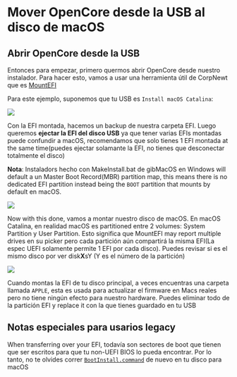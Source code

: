 # Mover OpenCore desde la USB al disco de macOS



## Abrir OpenCore desde la USB

Entonces para empezar, primero quermos abrir OpenCore desde nuestro instalador. Para hacer esto, vamos a usar una herramienta útil de CorpNewt que es [MountEFI](https://github.com/corpnewt/MountEFI)

Para este ejemplo, suponemos que tu USB es `Install macOS Catalina`:

![](../images/post-install/oc2hdd-md/usb-mount.png)

Con la EFI montada, hacemos un backup de nuestra carpeta EFI. Luego queremos **ejectar la EFI del disco USB** ya que tener varias EFIs montadas puede confundir a macOS, recomendamos que solo tienes 1 EFI montada at the same time(puedes ejectar solamante la EFI, no tienes que desconectar totalmente el disco)

**Nota**: Instaladors hecho con MakeInstall.bat de gibMacOS en Windows will default a un Master Boot Record(MBR) partition map, this means there is no dedicated EFI partition instead being the `BOOT` partition that mounts by default en macOS.

![](../images/post-install/oc2hdd-md/hdd-mount.png)

Now with this done, vamos a montar nuestro disco de macOS. En macOS Catalina, en realidad macOS es partitioned entre 2 volumes: System Partition y User Partition. Esto significa que MountEFI may report multiple drives en su picker pero cada partición aún compartirá la misma EFI(La espec UEFI solamente permite 1 EFI por cada disco). Puedes revisar si es el mismo disco por ver disk**X**sY (Y es el número de la partición)

![](../images/post-install/oc2hdd-md/hdd-clean.png)

Cuando montas la EFI de tu disco principal, a veces encuentras una carpeta llamada `APPLE`, esta es usada para actualizar el firmware en Macs reales pero no tiene ningún efecto para nuestro hardware. Puedes eliminar todo de la partición EFI y replace it con la que tienes guardado en tu USB

## Notas especiales para usarios legacy

When transferring over your EFI, todavía son sectores de boot que tienen que ser escritos para que tu non-UEFI BIOS lo pueda encontrar. Por lo tanto, no te olvides correr [`BootInstall.command`](https://inyextciones.github.io/OpenCore-Install-Guide/extras/legacy.html) de nuevo en tu disco para macOS
